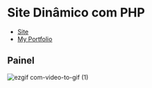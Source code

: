 # Site Dinâmico com PHP
* [Site](http://www.sitedinamico.ga/)
* [My Portfolio](http://www.meuportfolio.ml)

## Painel
![ezgif com-video-to-gif (1)](https://user-images.githubusercontent.com/44850549/61840732-856f3380-ae68-11e9-980a-1da5e8980801.gif)
